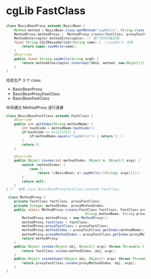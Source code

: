 # cgLib FastClass

<div style="transform-origin: top left; scale: 0.75">
<div class="flex gap-x-3">

<div>

```java
class BasicBeanProxy extends BasicBean {
    Method method = BasicBean.class.getMethod("sayHello", String.class);
    MethodProxy methodProxy =  MethodProxy.create(fastClass, proxyFastClass, "sayHello", "CGLIB$sayHello$0");
    MethodInterceptor methodInterceptor; // 用户写的拦截逻辑
    final String CGLIB$sayHello$0(String name) {  //sayHello 变基
        return super.sayHello(name);
    }
    @Override
    public final String sayHello(String arg0) {
        return methodInterceptor.intercept(this, method, new Object[]{ arg0 }, methodProxy);
    }
}
```

</div>

<div class="bg-yellow-50 shadow">

<div class="ml-6" style="width: 316px;">
<div class="pt-6">
动态生产 3 个 class: 
</div>

<div class="ml-6">

- BasicBeanProxy
- BasicBeanProxyFastClass
- BasicBeanFastClass

</div>

中间通过 MethodProxy 进行连接
</div>
</div>

</div>

<div class="flex gap-x-3">
<div>

```java
class BasicBeanFastClass extends FastClass {
    @Override
    public int getIndex(String methodName) {
        int hashCode = methodName.hashCode();
        if(hashCode == 0x1231232) {
            if(methodName.equals("sayHello")) { return 1; }
        }
        return 0;
    }

    @Override
    public Object invoke(int methodIndex, Object o, Object[] args) {
        switch (methodIndex) {
            case 1:
                return ((BasicBean) o).sayHello(((String) args[1]));
        }
        return null;
    }
} //  省略 class BasicBeanProxyFastClass extends FastClass
```

</div>

<div>

```java
 class MethodProxy {
    private FastClass fastClass, proxyFastClass;
    private Integer methodIndex, proxyMethodIndex;
    public static MethodProxy create(FastClass fastClass, FastClass proxyFastClass,
                                        String methodName, String proxyMethodName) {
        MethodProxy methodProxy = new MethodProxy();
        methodProxy.fastClass = fastClass;
        methodProxy.proxyFastClass = proxyFastClass;
        methodProxy.methodIndex = proxyFastClass.getIndex(methodName);
        methodProxy.proxyMethodIndex = proxyFastClass.getIndex(proxyMethodName);
        return methodProxy;
    }
    public Object invoke(Object obj, Object[] args) throws Throwable {
        return fastClass.invoke(methodIndex, obj, args);
    }
    public Object invokeSuper(Object obj, Object[] args) throws Throwable {
        return proxyFastClass.invoke(proxyMethodIndex, obj, args);
    }
}
```

</div>

</div>
</div>

